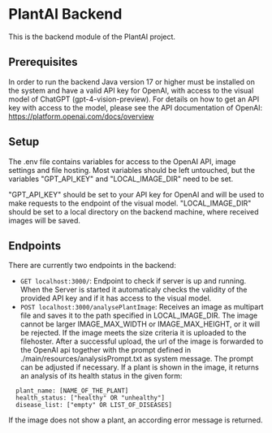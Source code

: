 # PlantAI Backend

This is the backend module of the PlantAI project.

## Prerequisites

In order to run the backend Java version 17 or higher must be installed on the system and have a valid API key for OpenAI, with access to the visual model of ChatGPT (gpt-4-vision-preview). For details on how to get an API key with access to the model, please see the API documentation of OpenAI: https://platform.openai.com/docs/overview

## Setup

The .env file contains variables for access to the OpenAI API, image settings and file hosting. Most variables should be left untouched, but the variables "GPT_API_KEY" and "LOCAL_IMAGE_DIR" need to be set.

"GPT_API_KEY" should be set to your API key for OpenAI and will be used to make requests to the endpoint of the visual model.
"LOCAL_IMAGE_DIR" should be set to a local directory on the backend machine, where received images will be saved.

## Endpoints

There are currently two endpoints in the backend:
* `GET localhost:3000/`: Endpoint to check if server is up and running. When the Server is started it automaticaly checks the validity of the provided API key and if it has access to the visual model.
* `POST localhost:3000/analysePlantImage`: Receives an image as multipart file and saves it to the path specified in LOCAL_IMAGE_DIR. The image cannot be larger IMAGE_MAX_WIDTH or IMAGE_MAX_HEIGHT, or it will be rejected. If the image meets the size criteria it is uploaded to the filehoster. After a successful upload, the url of the image is forwarded to the OpenAI api together with the prompt defined in ./main/resources/analysisPrompt.txt as system message. The prompt can be adjusted if necessary.
If a plant is shown in the image, it returns an analysis of its health status in the given form:
```
  plant_name: [NAME_OF_THE_PLANT]  
  health_status: ["healthy" OR "unhealthy"]  
  disease_list: ["empty" OR LIST_OF_DISEASES]  
```
If the image does not show a plant, an according error message is returned.

